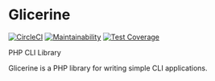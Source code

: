 # Glicerine

[![CircleCI](https://circleci.com/gh/renegat59/glicerine.svg?style=svg)](https://circleci.com/gh/renegat59/glicerine)
[![Maintainability](https://api.codeclimate.com/v1/badges/9409928a14a932473eec/maintainability)](https://codeclimate.com/github/renegat59/glicerine/maintainability)
[![Test Coverage](https://api.codeclimate.com/v1/badges/9409928a14a932473eec/test_coverage)](https://codeclimate.com/github/renegat59/glicerine/test_coverage)

PHP CLI Library

Glicerine is a PHP library for writing simple CLI applications.